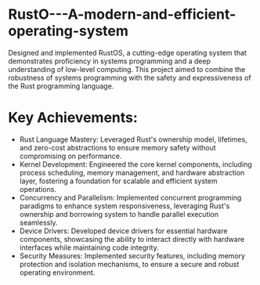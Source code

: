 # RustO---A-modern-and-efficient-operating-system
Designed and implemented RustOS, a cutting-edge operating system that demonstrates proficiency in systems programming and a deep understanding of low-level computing. This project aimed to combine the robustness of systems programming with the safety and expressiveness of the Rust programming language.


# Key Achievements:
- Rust Language Mastery: Leveraged Rust's ownership model, lifetimes, and zero-cost abstractions to ensure memory safety without compromising on performance.
- Kernel Development: Engineered the core kernel components, including process scheduling, memory management, and hardware abstraction layer, fostering a foundation for scalable and efficient system operations.
- Concurrency and Parallelism: Implemented concurrent programming paradigms to enhance system responsiveness, leveraging Rust's ownership and borrowing system to handle parallel execution seamlessly.
- Device Drivers: Developed device drivers for essential hardware components, showcasing the ability to interact directly with hardware interfaces while maintaining code integrity.
- Security Measures: Implemented security features, including memory protection and isolation mechanisms, to ensure a secure and robust operating environment.
